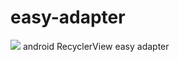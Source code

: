 # easy-adapter
[![](https://jitpack.io/v/caoddx/easy-adapter.svg)](https://jitpack.io/#caoddx/easy-adapter)
android RecyclerView easy adapter
